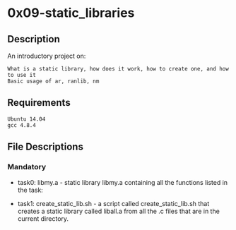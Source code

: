 # 0x09-static_libraries

## Description

An introductory project on:

    What is a static library, how does it work, how to create one, and how to use it
    Basic usage of ar, ranlib, nm

## Requirements

    Ubuntu 14.04
    gcc 4.8.4

## File Descriptions

### Mandatory

- task0: libmy.a - static library libmy.a containing all the functions listed in the task:

- task1: create_static_lib.sh - a script called create_static_lib.sh that creates a static library called liball.a from all the .c files that are in the current directory.

